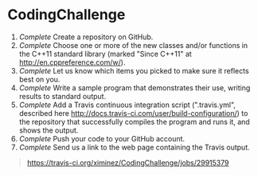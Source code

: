 CodingChallenge
===============


1.    *Complete* Create a repository on GitHub.
2.    *Complete* Choose one or more of the new classes and/or functions in the C++11 standard library (marked "Since C++11" at http://en.cppreference.com/w/).  
3.    *Complete* Let us know which items you picked to make sure it reflects best on you.
4.    *Complete* Write a sample program that demonstrates their use, writing results to standard output.
5.    *Complete* Add a Travis continuous integration script (".travis.yml", described here http://docs.travis-ci.com/user/build-configuration/) to the repository that successfully compiles the program and runs it, and shows the output.
6.    *Complete* Push your code to your GitHub account.
7.    *Complete* Send us a link to the web page containing the Travis output.

>    https://travis-ci.org/ximinez/CodingChallenge/jobs/29915379   
